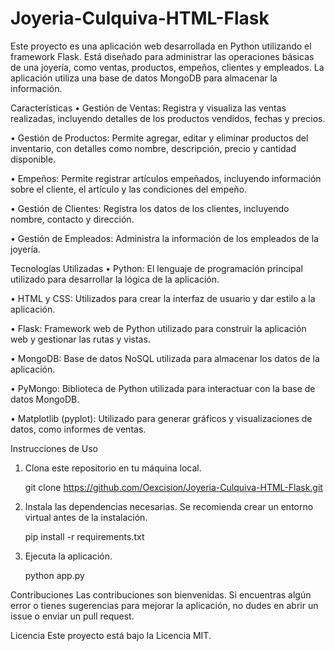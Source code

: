 # Joyeria-Culquiva-HTML-Flask
Este proyecto es una aplicación web desarrollada en Python utilizando el framework Flask. Está diseñado para administrar las operaciones básicas de una joyería, 
como ventas, productos, empeños, clientes y empleados. La aplicación utiliza una base de datos MongoDB para almacenar la información.

Características
 • Gestión de Ventas: Registra y visualiza las ventas realizadas, incluyendo detalles de los productos vendidos, fechas y precios.

 • Gestión de Productos: Permite agregar, editar y eliminar productos del inventario, con detalles como nombre, descripción, precio y cantidad disponible.

 • Empeños: Permite registrar artículos empeñados, incluyendo información sobre el cliente, el artículo y las condiciones del empeño.

 • Gestión de Clientes: Registra los datos de los clientes, incluyendo nombre, contacto y dirección.

 • Gestión de Empleados: Administra la información de los empleados de la joyería.

Tecnologías Utilizadas
 • Python: El lenguaje de programación principal utilizado para desarrollar la lógica de la aplicación.

 • HTML y CSS: Utilizados para crear la interfaz de usuario y dar estilo a la aplicación.

 • Flask: Framework web de Python utilizado para construir la aplicación web y gestionar las rutas y vistas.

 • MongoDB: Base de datos NoSQL utilizada para almacenar los datos de la aplicación.

 • PyMongo: Biblioteca de Python utilizada para interactuar con la base de datos MongoDB.

 • Matplotlib (pyplot): Utilizado para generar gráficos y visualizaciones de datos, como informes de ventas.

Instrucciones de Uso
1. Clona este repositorio en tu máquina local.

   git clone https://github.com/Oexcision/Joyeria-Culquiva-HTML-Flask.git

3. Instala las dependencias necesarias. Se recomienda crear un entorno virtual antes de la instalación.

   pip install -r requirements.txt

5. Ejecuta la aplicación.

   python app.py

Contribuciones
Las contribuciones son bienvenidas. Si encuentras algún error o tienes sugerencias para mejorar la aplicación, no dudes en abrir un issue o enviar un pull request.

Licencia
Este proyecto está bajo la Licencia MIT.
